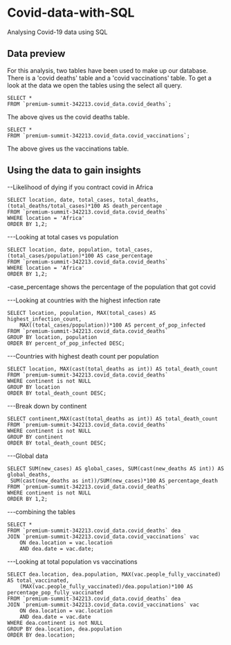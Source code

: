 # Covid-data-with-SQL
Analysing Covid-19 data using SQL


## Data preview
For this analysis, two tables have been used to make up our database. There is a 'covid deaths' table and a 'covid vaccinations' table.
To get a look at the data we open the tables using the select all query.

```{sql}
SELECT *
FROM `premium-summit-342213.covid_data.covid_deaths`;
```
The above qives us the covid deaths table.

```{sql}
SELECT *
FROM `premium-summit-342213.covid_data.covid_vaccinations`;
```
The above gives us the vaccinations table.

## Using the data to gain insights
--Likelihood of dying if you contract covid in Africa
```{sql}
SELECT location, date, total_cases, total_deaths, (total_deaths/total_cases)*100 AS death_percentage
FROM `premium-summit-342213.covid_data.covid_deaths`
WHERE location = 'Africa'
ORDER BY 1,2;
```

---Looking at total cases vs population
```
SELECT location, date, population, total_cases, (total_cases/population)*100 AS case_percentage
FROM `premium-summit-342213.covid_data.covid_deaths`
WHERE location = 'Africa'
ORDER BY 1,2;
```
-case_percentage shows the percentage of the population that got covid

---Looking at countries with the highest infection rate
```
SELECT location, population, MAX(total_cases) AS highest_infection_count,
    MAX((total_cases/population))*100 AS percent_of_pop_infected
FROM `premium-summit-342213.covid_data.covid_deaths`
GROUP BY location, population
ORDER BY percent_of_pop_infected DESC;
```

---Countries with highest death count per population
```
SELECT location, MAX(cast(total_deaths as int)) AS total_death_count 
FROM `premium-summit-342213.covid_data.covid_deaths`
WHERE continent is not NULL 
GROUP BY location
ORDER BY total_death_count DESC;
```

---Break down by continent
```
SELECT continent,MAX(cast(total_deaths as int)) AS total_death_count
FROM `premium-summit-342213.covid_data.covid_deaths`
WHERE continent is not NULL 
GROUP BY continent
ORDER BY total_death_count DESC;
```


---Global data
```
SELECT SUM(new_cases) AS global_cases, SUM(cast(new_deaths AS int)) AS global_deaths,
 SUM(cast(new_deaths as int))/SUM(new_cases)*100 AS percentage_death
FROM `premium-summit-342213.covid_data.covid_deaths`
WHERE continent is not NULL 
ORDER BY 1,2;
```

---combining the tables
```
SELECT *
FROM `premium-summit-342213.covid_data.covid_deaths` dea
JOIN `premium-summit-342213.covid_data.covid_vaccinations` vac
    ON dea.location = vac.location
    AND dea.date = vac.date;
```

---Looking at total population vs vaccinations
```
SELECT dea.location, dea.population, MAX(vac.people_fully_vaccinated) AS total_vaccinated,
    (MAX(vac.people_fully_vaccinated)/dea.population)*100 AS percentage_pop_fully_vaccinated
FROM `premium-summit-342213.covid_data.covid_deaths` dea
JOIN `premium-summit-342213.covid_data.covid_vaccinations` vac
    ON dea.location = vac.location
    AND dea.date = vac.date
WHERE dea.continent is not NULL
GROUP BY dea.location, dea.population
ORDER BY dea.location;
```



